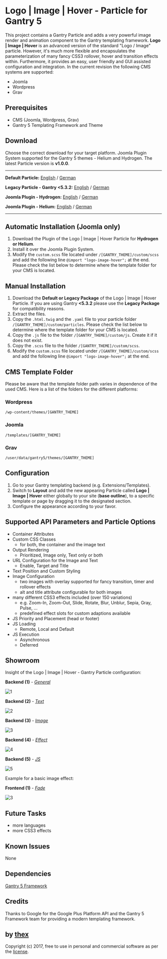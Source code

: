 # Logo | Image | Hover - Particle for Gantry 5
This project contains a Gantry Particle and adds a very powerful image render and animation component to the Gantry templating framework. **Logo | Image | Hover** is an advanced version of the standard "Logo / Image" particle. However, it's much more flexible and encapsulates the parameterization of many fancy CSS3 rollover, hover and transition effects within. Furthermore, it provides an easy, user friendly and GUI assisted configuration and integration. In the current revision the following CMS systems are supported:
* Joomla
* Wordpress
* Grav

## Prerequisites
* CMS (Joomla, Wordpress, Grav)
* Gantry 5 Templating Framework and Theme

## Download
Choose the correct download for your target platform. Joomla Plugin System supported for the Gantry 5 themes - Helium and Hydrogen. The latest Particle version is **v1.0.0**.
___
**Default Particle:**
[English](https://github.com/thexmanxyz/Logo-Image-Hover-Gantry/releases/download/v1.0.0/lih.particle.only.EN.v1.0.0.zip) / [German](https://github.com/thexmanxyz/Logo-Image-Hover-Gantry/releases/download/v1.0.0/lih.particle.only.DE.v1.0.0.zip)

**Legacy Particle - Gantry <5.3.2:**
[English](https://github.com/thexmanxyz/Logo-Image-Hover-Gantry/releases/download/v1.0.0/lih.particle.only.legacy.EN.v1.0.0.zip) / [German](https://github.com/thexmanxyz/Logo-Image-Hover-Gantry/releases/download/v1.0.0/lih.particle.only.legacy.DE.v1.0.0.zip)

**Joomla Plugin - Hydrogen:**
[English](https://github.com/thexmanxyz/Logo-Image-Hover-Gantry/releases/download/v1.0.0/gpb.j3.hydrogen.EN.v1.0.0.zip) / [German](https://github.com/thexmanxyz/Logo-Image-Hover-Gantry/releases/download/v1.0.0/gpb.j3.hydrogen.DE.v1.0.0.zip)

**Joomla Plugin - Helium:**
[English](https://github.com/thexmanxyz/Logo-Image-Hover-Gantry/releases/download/v1.0.0/gpb.j3.helium.EN.v1.0.0.zip) / [German](https://github.com/thexmanxyz/Logo-Image-Hover-Gantry/releases/download/v1.0.0/gpb.j3.helium.DE.v1.0.0.zip)
___

## Automatic Installation (Joomla only)
1. Download the Plugin of the Logo | Image | Hover Particle for **Hydrogen or Helium**.
2. Install it over the Joomla Plugin System.
3. Modify the `custom.scss` file located under `/[GANTRY_THEME]/custom/scss` and add the following line `@import "logo-image-hover";` at the end. Please check the list below to determine where the template folder for your CMS is located.

## Manual Installation
1. Download the **Default or Legacy Package** of the Logo | Image | Hover Particle. If you are using Gantry **<5.3.2** please use the **Legacy Package** for compatibility reasons.
2. Extract the files.
3. Copy the `.html.twig` and the `.yaml` file to your particle folder `/[GANTRY_THEME]/custom/particles`. Please check the list below to determine where the template folder for your CMS is located.
4. Copy the `.js` file to the folder `/[GANTRY_THEME]/custom/js`. Create it if it does not exist.
5. Copy the `.scss` file to the folder `/[GANTRY_THEME]/custom/scss`.
6. Modify the `custom.scss` file located under `/[GANTRY_THEME]/custom/scss` and add the following line `@import "logo-image-hover";` at the end.

## CMS Template Folder
Please be aware that the template folder path varies in dependence of the used CMS. Here is a list of the folders for the different platforms:

### Wordpress
`/wp-content/themes/[GANTRY_THEME]`

### Joomla
`/templates/[GANTRY_THEME]`

### Grav
`/user/data/gantry5/themes/[GANTRY_THEME]`
   
## Configuration
1. Go to your Gantry templating backend (e.g. Extensions/Templates).
2. Switch to **Layout** and add the new appearing Particle called **Logo | Image | Hover** either globally to your site (**base outline**), to a specific template or page by dragging it to the designated section.
3. Configure the appearance according to your favor.
 
## Supported API Parameters and Particle Options
* Container Attributes
* Custom CSS Classes
  * for both, the container and the image text
* Output Rendering 
  * Prioritized, Image only, Text only or both
* URL Configuration for the Image and Text
  * Enable, Target and Title
* Text Position and Custom Styling
* Image Configuration
  * two images with overlay supported for fancy transition, timer and rollover effects
  * alt and title attribute configurable for both images
* many different CSS3 effects included (over 150 variations)
  * e.g. Zoom-In, Zoom-Out, Slide, Rotate, Blur, Unblur, Sepia, Gray, Pulse, ...
  * predefined effect slots for custom adaptions available 
* JS Priority and Placement (head or footer)
* JS Loading
  * Remote, Local and Default
* JS Execution
  * Asynchronous
  * Deferred

## Showroom
Insight of the Logo | Image | Hover - Gantry Particle configuration:

**Backend (1)** - *[General](/screenshots/backend_general.png)*

![1](/screenshots/backend_general.png)

**Backend (2)** - *[Text](/screenshots/backend_text.png)*

![2](/screenshots/backend_text.png)

**Backend (3)** - *[Image](/screenshots/backend_image.png)*

![3](/screenshots/backend_image.png)

**Backend (4)** - *[Effect](/screenshots/backend_effect.png)*

![4](/screenshots/backend_effect.png)

**Backend (5)** - *[JS](/screenshots/backend_js.png)*

![5](/screenshots/backend_js.png)

Example for a basic image effect:

**Frontend (1)** - *[Fade](/screenshots/frontend_fade.gif)*

![3](/screenshots/frontend_fade.gif)

## Future Tasks
* more languages
* more CSS3 effects

## Known Issues
None

## Dependencies
[Gantry 5 Framework](http://gantry.org/)

## Credits
Thanks to Google for the Google Plus Platform API and the Gantry 5 Framework team for providing a modern templating framework.

## by [thex](https://github.com/thexmanxyz)
Copyright (c) 2017, free to use in personal and commercial software as per the [license](/LICENSE.md).
